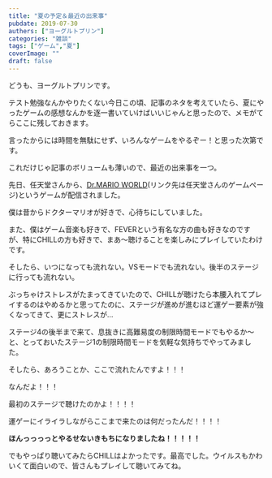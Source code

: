 ```yaml
---
title: "夏の予定＆最近の出来事"
pubdate: 2019-07-30
authers: ["ヨーグルトプリン"] 
categories: "雑談"
tags: ["ゲーム","夏"] 
coverImage: ""
draft: false
---
```


どうも、ヨーグルトプリンです。

テスト勉強なんかやりたくない今日この頃、記事のネタを考えていたら、夏にやったゲームの感想なんかを逐一書いていけばいいじゃんと思ったので、メモがてらここに残しておきます。

言ったからには時間を無駄にせず、いろんなゲームをやるぞー！と思った次第です。

これだけじゃ記事のボリュームも薄いので、最近の出来事を一つ。

  

先日、任天堂さんから、[Dr.MARIO WORLD](https://drmario-world.com/ja-JP/)(リンク先は任天堂さんのゲームページ)というゲームが配信されました。

僕は昔からドクターマリオが好きで、心待ちにしていました。

また、僕はゲーム音楽も好きで、FEVERという有名な方の曲も好きなのですが、特にCHILLの方も好きで、まあ～聴けることを楽しみにプレイしていたわけです。

そしたら、いつになっても流れない。VSモードでも流れない。後半のステージに行っても流れない。

ぶっちゃけストレスがたまってきていたので、CHILLが聴けたら本腰入れてプレイするのはやめるかと思ってたのに、ステージが進めが進むほど運ゲー要素が強くなってきて、更にストレスが…

ステージ4の後半まで来て、息抜きに高難易度の制限時間モードでもやるか～と、とっておいたステージ1の制限時間モードを気軽な気持ちでやってみました。

  

そしたら、あろうことか、ここで流れたんですよ！！！

なんだよ！！！

最初のステージで聴けたのかよ！！！！

運ゲーにイライラしながらここまで来たのは何だったんだ！！！！

**ほんっっっっとやるせないきもちになりましたね！！！！！**

  

でもやっぱり聴いてみたらCHILLはよかったです。最高でした。ウイルスもかわいくて面白いので、皆さんもプレイして聴いてみてね。
